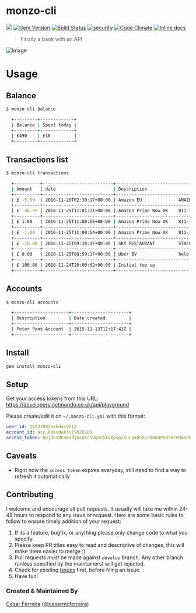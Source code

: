 # monzo-cli

![](http://ruby-gem-downloads-badge.herokuapp.com/monzo-cli?type=total)
[![Gem Version](https://badge.fury.io/rb/monzo-cli.svg)](https://badge.fury.io/rb/monzo-cli)
[![Build Status](https://travis-ci.org/cesarferreira/lasertag.svg?branch=master)](https://travis-ci.org/cesarferreira/lasertag)  [![security](https://hakiri.io/github/cesarferreira/lasertag/master.svg)](https://hakiri.io/github/cesarferreira/lasertag/master)
[![Code Climate](https://codeclimate.com/github/cesarferreira/monzo-cli/badges/gpa.svg)](https://codeclimate.com/github/cesarferreira/monzo-cli)
[![Inline docs](http://inch-ci.org/github/cesarferreira/monzo-cli.svg?branch=master)](http://inch-ci.org/github/cesarferreira/monzo-cli)

> Finally a bank with an API

![Image](extras/header.jpg)

# Usage
## Balance

```bash
$ monzo-cli balance

  +---------+-------------+
  | Balance | Spent today |
  +---------+-------------+
  | £490    | £10         |
  +---------+-------------+
```

## Transactions list

```bash
$ monzo-cli transactions

  +----------+---------------------------+------------------------------------------+----------+
  | Amount   | date                      | Description                              | Balance  |
  +----------+---------------------------+------------------------------------------+----------+
  | £ -5.59  | 2016-11-26T02:30:17+00:00 | Amazon EU              AMAZON.CO.UK  LUX | £ 37.42  |
  +----------+---------------------------+------------------------------------------+----------+
  | £ -46.99 | 2016-11-25T11:01:21+00:00 | Amazon Prime Now UK    811-111-1111  LUX | £ 43.01  |
  +----------+---------------------------+------------------------------------------+----------+
  | £ 1.00   | 2016-11-25T11:00:55+00:00 | Amazon Prime Now UK    811-111-1111  LUX | £ 90.00  |
  +----------+---------------------------+------------------------------------------+----------+
  | £ -1.00  | 2016-11-25T11:00:54+00:00 | Amazon Prime Now UK    811-111-1111  LUX | £ 89.00  |
  +----------+---------------------------+------------------------------------------+----------+
  | £ -10.00 | 2016-11-25T09:39:47+00:00 | SKY RESTAURANT         STAFF TOP UP  GBR | £ 90.00  |
  +----------+---------------------------+------------------------------------------+----------+
  | £ 0.00   | 2016-11-25T08:59:17+00:00 | Uber BV                help.uber.com NLD | £ 100.00 |
  +----------+---------------------------+------------------------------------------+----------+
  | £ 100.00 | 2016-11-24T20:00:02+00:00 | Initial top up                           | £ 100.00 |
  +----------+---------------------------+------------------------------------------+----------+
```

## Accounts

```bash
$ monzo-cli accounts

  +---------------------+----------------------+
  | Description         | Date created         |
  +---------------------+----------------------+
  | Peter Pans Account  | 2015-11-13T12:17:42Z |
  +---------------------+----------------------+
```

## Install

```bash
gem install monzo-cli
```

## Setup
Get your access tokens from this URL: https://developers.getmondo.co.uk/api/playground


Please create/edit it on `~/.monzo-cli.yml` with this format:


```yml
user_id: 18231092askdas9212
account_id: acc_0aksdaklsjSh28181
access_token: Qnjdas8hakxdjasQscGVgnVGIVXpvpZ5uCxkQ5XLnDHnOPoBtXreQ6adBo

```

## Caveats
- Right now the `access_token` expires everyday, still need to find a way to refresh it automatically

## Contributing
I welcome and encourage all pull requests. It usually will take me within 24-48 hours to respond to any issue or request. Here are some basic rules to follow to ensure timely addition of your request:
  1. If its a feature, bugfix, or anything please only change code to what you specify.
  2. Please keep PR titles easy to read and descriptive of changes, this will make them easier to merge :)
  3. Pull requests _must_ be made against `develop` branch. Any other branch (unless specified by the maintainers) will get rejected.
  4. Check for existing [issues](https://github.com/cesarferreira/monzo-cli/issues) first, before filing an issue.
  5. Have fun!

### Created & Maintained By
[Cesar Ferreira](https://github.com/cesarferreira) ([@cesarmcferreira](https://www.twitter.com/cesarmcferreira))
